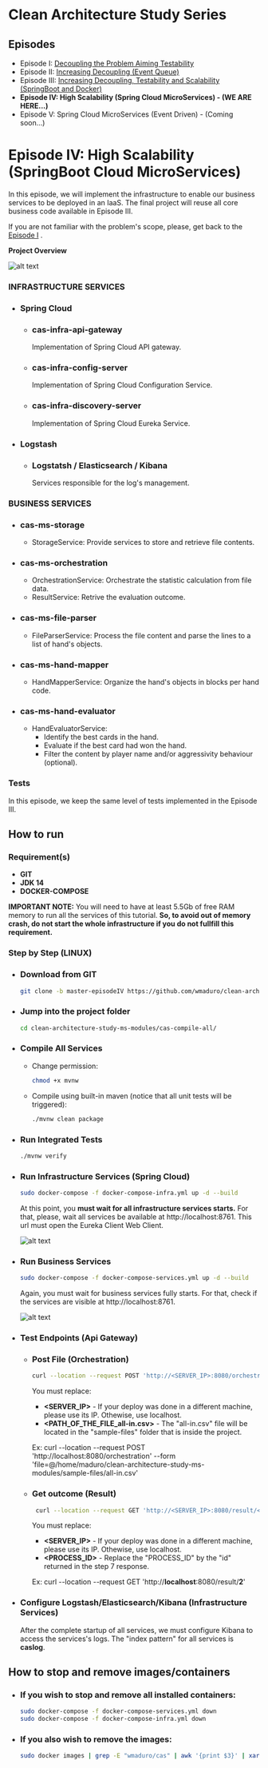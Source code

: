 
[//]: # 
[eps-I]: <https://github.com/wmaduro/clean-architecture-study/tree/master-sync>
[eps-II]: <https://github.com/wmaduro/clean-architecture-study/tree/master-eventbus>
[eps-III]: <https://github.com/wmaduro/clean-architecture-study-ms-modules/tree/master>

# Clean Architecture Study Series

## Episodes
- Episode I: [Decoupling the Problem Aiming Testability][eps-I]
- Episode II: [Increasing Decoupling (Event Queue)][eps-II]
- Episode III: [Increasing Decoupling, Testability and Scalability (SpringBoot and Docker)][eps-III]
- **Episode IV: High Scalability (Spring Cloud MicroServices) - (WE ARE HERE...)**
- Episode V: Spring Cloud MicroServices (Event Driven) - (Coming soon...)


# Episode IV: High Scalability (SpringBoot Cloud MicroServices)

In this episode, we will implement the infrastructure to enable our business services to be deployed in an IaaS.
The final project will reuse all core business code available in Episode III.

If you are not familiar with the problem's scope, please, get back to the [Episode I][eps-I] .

**Project Overview**

![alt text](https://raw.githubusercontent.com/wmaduro/clean-architecture-study-ms-modules/master-episodeIV/md-files/overview-iaas.png)

### INFRASTRUCTURE SERVICES
- ### Spring Cloud
    - ### cas-infra-api-gateway
        Implementation of Spring Cloud API gateway.
    - ### cas-infra-config-server
        Implementation of Spring Cloud Configuration Service.
    - ### cas-infra-discovery-server
        Implementation of Spring Cloud Eureka Service.
- ### Logstash        
    - ### Logstatsh / Elasticsearch / Kibana
        Services responsible for the log's management.                      
    
### BUSINESS SERVICES
- ### cas-ms-storage
    - StorageService: Provide services to store and retrieve file contents.
      
- ### cas-ms-orchestration
    - OrchestrationService: Orchestrate the statistic calculation from file data. 
    - ResultService: Retrive the evaluation outcome.

- ### cas-ms-file-parser
    -  FileParserService: Process the file content and parse the lines to a list of hand's objects.

- ### cas-ms-hand-mapper
    -  HandMapperService: Organize the hand's objects in blocks per hand code.

- ### cas-ms-hand-evaluator
    -  HandEvaluatorService:
        -   Identify the best cards in the hand.
        -   Evaluate if the best card had won the hand.
        -   Filter the content by player name and/or aggressivity behaviour (optional).

### Tests
In this episode, we keep the same level of tests implemented in the Episode III.


## How to run

### Requirement(s)
- **GIT**
- **JDK 14**
- **DOCKER-COMPOSE**

**IMPORTANT NOTE:** You will need to have at least 5.5Gb of free RAM memory to run all the services of this tutorial. **So, to avoid out of memory crash, do not start the whole infrastructure if you do not fullfill this requirement.** 

### Step by Step (LINUX)
- ### Download from GIT
     ```sh
    git clone -b master-episodeIV https://github.com/wmaduro/clean-architecture-study-ms-modules.git
    ```
- ### Jump into the project folder 
    ```sh
    cd clean-architecture-study-ms-modules/cas-compile-all/
    ```    

- ### Compile All Services
    - Change permission:
        ```sh
        chmod +x mvnw
        ```    
    - Compile using built-in maven  (notice that all unit tests will be triggered): 
        ```sh
        ./mvnw clean package
        ```
- ### Run Integrated Tests
    ```sh
    ./mvnw verify
    ```
- ### Run Infrastructure Services (Spring Cloud)
    ```sh
    sudo docker-compose -f docker-compose-infra.yml up -d --build
    ``` 
    At this point, you **must wait for all infrastructure services starts.** For that, please, wait all services be available at http://localhost:8761. This url must open the Eureka Client Web Client.
        
    ![alt text](https://raw.githubusercontent.com/wmaduro/clean-architecture-study-ms-modules/master-episodeIV/md-files/eureka-infra-services.png)

- ### Run Business Services
    ```sh
    sudo docker-compose -f docker-compose-services.yml up -d --build
    ``` 
    Again, you must wait for business services fully starts. For that, check if the services are visible at http://localhost:8761.
        
    ![alt text](https://raw.githubusercontent.com/wmaduro/clean-architecture-study-ms-modules/master-episodeIV/md-files/eureka-all-services.png)

- ### Test Endpoints (Api Gateway)
    - ### Post File (Orchestration)
        ```sh
        curl --location --request POST 'http://<SERVER_IP>:8080/orchestration' --form 'file=@<PATH_OF_THE_FILE_all-in.csv>'
        ```  
        You must replace:
       * **<SERVER_IP>** - If your deploy was done in a different machine, please use its IP. Othewise, use localhost.
        * **<PATH_OF_THE_FILE_all-in.csv>** - The "all-in.csv" file will be located in the "sample-files" folder that is inside the project.
    
        Ex: curl --location --request POST 'http://localhost:8080/orchestration' --form 'file=@/home/maduro/clean-architecture-study-ms-modules/sample-files/all-in.csv'

    - ### Get outcome (Result)
        ```sh
         curl --location --request GET 'http://<SERVER_IP>:8080/result/<PROCESS_ID>'
        ```  
        You must replace:
        * **<SERVER_IP>** - If your deploy was done in a different machine, please use its IP. Othewise, use localhost.
        * **<PROCESS_ID>** - Replace the "PROCESS_ID" by the "id" returned in the step 7 response.

        Ex: curl --location --request GET 'http://**localhost**:8080/result/**2**'

- ### Configure Logstash/Elasticsearch/Kibana (Infrastructure Services)
    After the complete startup of all services, we must configure Kibana to access the services's logs. The "index pattern" for all services is **caslog**.

## How to stop and remove images/containers
- ### If you wish to stop and remove all installed containers:
    ```sh
    sudo docker-compose -f docker-compose-services.yml down
    sudo docker-compose -f docker-compose-infra.yml down
    ```
    
- ### If you also wish to remove the images:
    ```sh
   sudo docker images | grep -E "wmaduro/cas" | awk '{print $3}' | xargs -I {} sudo docker rmi {}
    ```
        


